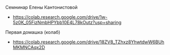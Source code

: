 Семнинар Елены Кантонистовой

- https://colab.research.google.com/drive/1w-5z0K_05FizNmbHPYbb10E4L78kOutz?usp=sharing

Первая домашка (колаб)

- https://colab.research.google.com/drive/18ZV8_TZhxz8YhwtdwW6BUhMKMNCAqx2D

